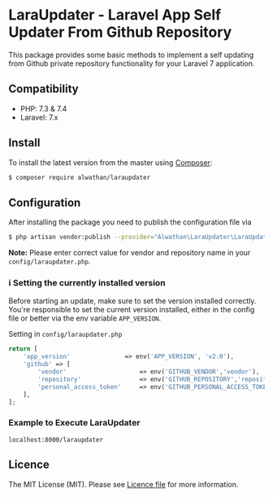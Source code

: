 # LaraUpdater - Laravel App Self Updater From Github Repository

This package provides some basic methods to implement a self updating from Github private repository
functionality for your Laravel 7 application. 

## Compatibility

* PHP: 7.3 & 7.4
* Laravel: 7.x
  
## Install

To install the latest version from the master using [Composer](https://getcomposer.org/):
```sh
$ composer require alwathan/laraupdater
```

## Configuration
After installing the package you need to publish the configuration file via
```sh
$ php artisan vendor:publish --provider="Alwathan\LaraUpdater\LaraUpdaterServiceProvider"
```
 
**Note:** Please enter correct value for vendor and repository name in your `config/laraupdater.php`.

### :information_source: Setting the currently installed version

Before starting an update, make sure to set the version installed correctly.
You're responsible to set the current version installed, either in the config file or better via the env variable `APP_VERSION`.


Setting in `config/laraupdater.php`

```php
return [
    'app_version'               => env('APP_VERSION', 'v2.0'),
    'github' => [
        'vendor'                    => env('GITHUB_VENDOR','vendor'),
        'repository'                => env('GITHUB_REPOSITORY','repository'),
        'personal_access_token'     => env('GITHUB_PERSONAL_ACCESS_TOKEN','token_access'),
    ],
];
```
### Example to Execute LaraUpdater

`localhost:8000/laraupdater`

## Licence
The MIT License (MIT). Please see [Licence file](LICENSE) for more information.
